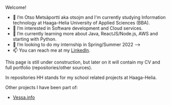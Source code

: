 Welcome!

- 👋 I’m Otso Metsäportti aka otsojm and I'm currently studying Information technology at Haaga-Helia University of Applied Sciences (BBA).
- 👀 I’m interested in Software development and Cloud services.
- 🌱 I’m currently learning more about Java, ReactJS/Node.js, AWS and starting with Python.
- 💞️ I’m looking to do my internship in Spring/Summer 2022 -->
- 📫 You can reach me at my [LinkedIn](https://fi.linkedin.com/in/otso-metsaportti).

This page is still under construction, but later on it will contain my CV and full portfolio (repositories/other sources).

In repositories HH stands for my school related projects at Haaga-Helia.

Other projects I have been part of:

- [Vessa.info](https://vessa.info)

<!---
otsojm/otsojm is a ✨ special ✨ repository because its `README.md` (this file) appears on your GitHub profile.
You can click the Preview link to take a look at your changes.
--->
